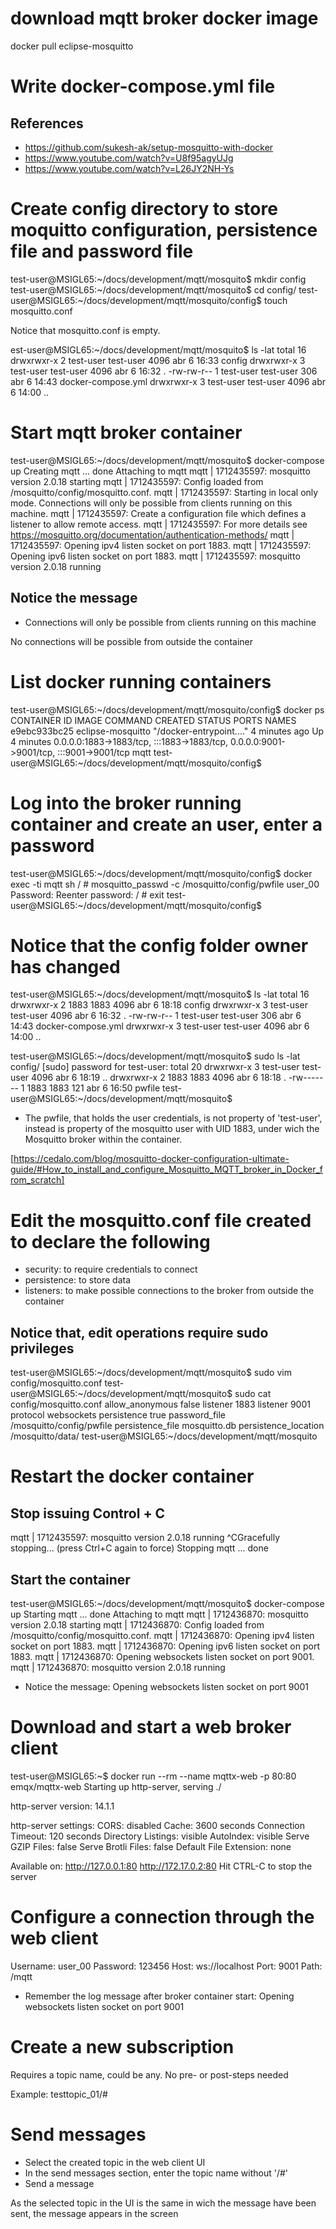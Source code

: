 download mqtt broker docker image
=================================

docker pull eclipse-mosquitto


Write docker-compose.yml file
=================================

References
----------
* https://github.com/sukesh-ak/setup-mosquitto-with-docker
* https://www.youtube.com/watch?v=U8f95agyUJg
* https://www.youtube.com/watch?v=L26JY2NH-Ys


Create config directory to store moquitto configuration, persistence file and password file
===========================================================================================

test-user@MSIGL65:~/docs/development/mqtt/mosquito$ mkdir config
test-user@MSIGL65:~/docs/development/mqtt/mosquito$ cd config/
test-user@MSIGL65:~/docs/development/mqtt/mosquito/config$ touch mosquitto.conf

Notice that mosquitto.conf is empty.

est-user@MSIGL65:~/docs/development/mqtt/mosquito$ ls -lat
total 16
drwxrwxr-x 2 test-user test-user 4096 abr  6 16:33 config
drwxrwxr-x 3 test-user test-user 4096 abr  6 16:32 .
-rw-rw-r-- 1 test-user test-user  306 abr  6 14:43 docker-compose.yml
drwxrwxr-x 3 test-user test-user 4096 abr  6 14:00 ..


Start mqtt broker container
===========================

test-user@MSIGL65:~/docs/development/mqtt/mosquito$ docker-compose up
Creating mqtt ... done
Attaching to mqtt
mqtt         | 1712435597: mosquitto version 2.0.18 starting
mqtt         | 1712435597: Config loaded from /mosquitto/config/mosquitto.conf.
mqtt         | 1712435597: Starting in local only mode. Connections will only be possible from clients running on this machine.
mqtt         | 1712435597: Create a configuration file which defines a listener to allow remote access.
mqtt         | 1712435597: For more details see https://mosquitto.org/documentation/authentication-methods/
mqtt         | 1712435597: Opening ipv4 listen socket on port 1883.
mqtt         | 1712435597: Opening ipv6 listen socket on port 1883.
mqtt         | 1712435597: mosquitto version 2.0.18 running

Notice the message
------------------
* Connections will only be possible from clients running on this machine

No connections will be possible from outside the container


List docker running containers
==============================

test-user@MSIGL65:~/docs/development/mqtt/mosquito/config$ docker ps
CONTAINER ID   IMAGE               COMMAND                  CREATED         STATUS         PORTS                                                                                  NAMES
e9ebc933bc25   eclipse-mosquitto   "/docker-entrypoint.…"   4 minutes ago   Up 4 minutes   0.0.0.0:1883->1883/tcp, :::1883->1883/tcp, 0.0.0.0:9001->9001/tcp, :::9001->9001/tcp   mqtt
test-user@MSIGL65:~/docs/development/mqtt/mosquito/config$


Log into the broker running container and create an user, enter a password
==========================================================================

test-user@MSIGL65:~/docs/development/mqtt/mosquito/config$ docker exec -ti mqtt sh
/ # mosquitto_passwd -c /mosquitto/config/pwfile user_00
Password: 
Reenter password: 
/ # exit
test-user@MSIGL65:~/docs/development/mqtt/mosquito/config$


Notice that the config folder owner has changed
===============================================

test-user@MSIGL65:~/docs/development/mqtt/mosquito$ ls -lat
total 16
drwxrwxr-x 2      1883      1883 4096 abr  6 18:18 config
drwxrwxr-x 3 test-user test-user 4096 abr  6 16:32 .
-rw-rw-r-- 1 test-user test-user  306 abr  6 14:43 docker-compose.yml
drwxrwxr-x 3 test-user test-user 4096 abr  6 14:00 ..

test-user@MSIGL65:~/docs/development/mqtt/mosquito$ sudo ls -lat config/
[sudo] password for test-user: 
total 20
drwxrwxr-x 3 test-user test-user 4096 abr  6 18:19 ..
drwxrwxr-x 2      1883      1883 4096 abr  6 18:18 .
-rw------- 1      1883      1883  121 abr  6 16:50 pwfile
test-user@MSIGL65:~/docs/development/mqtt/mosquito$ 

* The pwfile, that holds the user credentials, is not property of 'test-user', instead is property of the mosquitto user with UID 1883, under wich the Mosquitto broker within the container.

[https://cedalo.com/blog/mosquitto-docker-configuration-ultimate-guide/#How_to_install_and_configure_Mosquitto_MQTT_broker_in_Docker_from_scratch]

Edit the mosquitto.conf file created to declare the following
=============================================================

* security: to require credentials to connect
* persistence: to store data
* listeners: to make possible connections to the broker from outside the container

Notice that, edit operations require sudo privileges
----------------------------------------------------

test-user@MSIGL65:~/docs/development/mqtt/mosquito$ sudo vim config/mosquitto.conf
test-user@MSIGL65:~/docs/development/mqtt/mosquito$ sudo cat config/mosquitto.conf
allow_anonymous false
listener 1883
listener 9001
protocol websockets
persistence true
password_file /mosquitto/config/pwfile
persistence_file mosquitto.db
persistence_location /mosquitto/data/
test-user@MSIGL65:~/docs/development/mqtt/mosquito

Restart the docker container
============================

Stop issuing Control + C
------------------------

mqtt         | 1712435597: mosquitto version 2.0.18 running
^CGracefully stopping... (press Ctrl+C again to force)
Stopping mqtt ... done

Start the container
-------------------

test-user@MSIGL65:~/docs/development/mqtt/mosquito$ docker-compose up
Starting mqtt ... done
Attaching to mqtt
mqtt         | 1712436870: mosquitto version 2.0.18 starting
mqtt         | 1712436870: Config loaded from /mosquitto/config/mosquitto.conf.
mqtt         | 1712436870: Opening ipv4 listen socket on port 1883.
mqtt         | 1712436870: Opening ipv6 listen socket on port 1883.
mqtt         | 1712436870: Opening websockets listen socket on port 9001.
mqtt         | 1712436870: mosquitto version 2.0.18 running

* Notice the message: Opening websockets listen socket on port 9001

Download and start a web broker client
======================================

test-user@MSIGL65:~$ docker run --rm --name mqttx-web -p 80:80 emqx/mqttx-web
Starting up http-server, serving ./

http-server version: 14.1.1

http-server settings: 
CORS: disabled
Cache: 3600 seconds
Connection Timeout: 120 seconds
Directory Listings: visible
AutoIndex: visible
Serve GZIP Files: false
Serve Brotli Files: false
Default File Extension: none

Available on:
  http://127.0.0.1:80
  http://172.17.0.2:80
Hit CTRL-C to stop the server


Configure a connection through the web client
=============================================

Username: user_00
Password: 123456
Host: ws://localhost
Port: 9001
Path: /mqtt

* Remember the log message after broker container start: Opening websockets listen socket on port 9001

Create a new subscription
=========================

Requires a topic name, could be any. No pre- or post-steps needed

Example: testtopic_01/#


Send messages
=============

* Select the created topic in the web client UI
* In the send messages section, enter the topic name without '/#'
* Send a message

As the selected topic in the UI is the same in wich the message have been sent, the message appears in the screen





